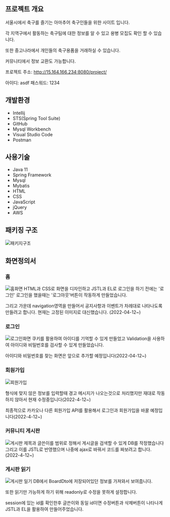 
## 프로젝트 개요

서울시에서 축구를 즐기는 아마추어 축구인들을 위한 사이트 입니다.

각 지역구에서 활동하는 축구팀에 대한 정보를 알 수 있고 용병 모집도 확인 할 수 있습니다.

또한 중고나라에서 개인들의 축구용품을 거래하실 수 있습니다.

커뮤니티에서 정보 교환도 가능합니다.

프로젝트 주소: http://15.164.166.234:8080/project/

아이디: asdf
패스워드: 1234

## 개발환경

* Intellij
* STS(Spring Tool Suite)
* GitHub
* Mysql Workbench
* Visual Studio Code
* Postman

## 사용기술

* Java 11
* Spring Framework
* Mysql
* Mybatis
* HTML
* CSS
* JavaScript
* jQuery
* AWS
## 패키징 구조
![패키지구조](https://user-images.githubusercontent.com/95623005/162899156-cb865559-88f0-4b00-bb9c-ad81b27aff18.png)

## 화면정의서


### 홈
![홈화면](https://user-images.githubusercontent.com/95623005/162899980-48797753-6935-45f2-833e-a1a28740ea17.png)
HTML과 CSS로 화면을 디자인하고 JSTL과 EL로 로그인을 하기 전에는 '로그인' 로그인을 했을때는 '로그아웃'버튼이 작동하게 만들었습니다.

그리고 가운데 navigation영역을 만들어서 공지사항과 이벤트가 차례대로 나타나도록 만들려고 합니다. 현재는 고정된 이미지로 대신했습니다. (2022-04-12~)

### 로그인
![로그인화면](https://user-images.githubusercontent.com/95623005/162902893-ad225eb8-63c7-40d0-a36c-40b2707caf35.png)
쿠키를 활용하여 아이디를 기억할 수 있게 만들었고 Validation을 사용하여 아이디와 비밀번호를 검사할 수 있게 만들었습니다.

아이디와 비밀번호를 찾는 화면은 앞으로 추가할 예정입니다(2022-04-12~)

### 회원가입
![회원가입](https://user-images.githubusercontent.com/95623005/162904590-58f883b9-f98e-4243-a2a2-e3554d2097d9.png)

형식에 맞지 않은 정보를 입력할때 경고 메시지가 나오는것으로 처리했지만 재대로 작동하지 않아서 현재 수정중입니다(2022-4-12~)

최종적으로 카카오나 다른 회원가입 API를 활용해서 로그인과 회원가입을 바꿀 예정입니다(2022-4-12~)

### 커뮤니티 게시판
![게시판](https://user-images.githubusercontent.com/95623005/162906624-c55b4782-df47-41e7-b98e-96c90b004364.png)
제목과 글쓴이를 범위로 정해서 게시글을 검색할 수 있게 DB를 작정했습니다 그리고 이를 JSTL로 반영했으며 나중에 ajax로 바꿔서 코드를 짜보려고 합니다.(2022-4-12~)

### 게시판 읽기
![게시판 일기](https://user-images.githubusercontent.com/95623005/162908207-8755291d-4034-441b-b9d7-9d54e84154d2.png)
DB에서 BoardDto에 저장되어있던 정보를 가져와서 보여줍니다.

또한 읽기만 가능하게 하기 위해 readonly로 수정을 못하게 설정합니다.

session에 있는 id를 확인한후 글쓴이와 동일 id이면 수정버튼과 삭제버튼이 나타나게 JSTL과 EL을 활용하여 만들어주었습니다.


